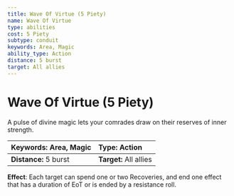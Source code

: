 ```yaml
---
title: Wave Of Virtue (5 Piety)
name: Wave Of Virtue
type: abilities
cost: 5 Piety
subtype: conduit
keywords: Area, Magic
ability_type: Action
distance: 5 burst
target: All allies
---
```


# Wave Of Virtue (5 Piety)

A pulse of divine magic lets your comrades draw on their reserves of inner strength.

| **Keywords:** Area, Magic | **Type:** Action       |
| :------------------------ | :--------------------- |
| **Distance:** 5 burst     | **Target:** All allies |

**Effect**: Each target can spend one or two Recoveries, and end one effect that has a duration of EoT or is ended by a resistance roll.
